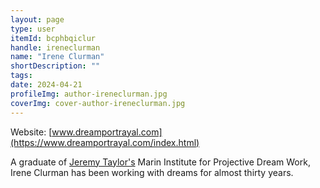 ```yaml
---
layout: page
type: user
itemId: bcphbqiclur
handle: ireneclurman
name: "Irene Clurman"
shortDescription: ""
tags:
date: 2024-04-21
profileImg: author-ireneclurman.jpg
coverImg: cover-author-ireneclurman.jpg
---
```


Website: [www.dreamportrayal.com](https://www.dreamportrayal.com/index.html)

A graduate of [Jeremy Taylor's](../@jeremytaylor) Marin Institute for Projective Dream Work, Irene Clurman has been working with dreams for almost thirty years.
